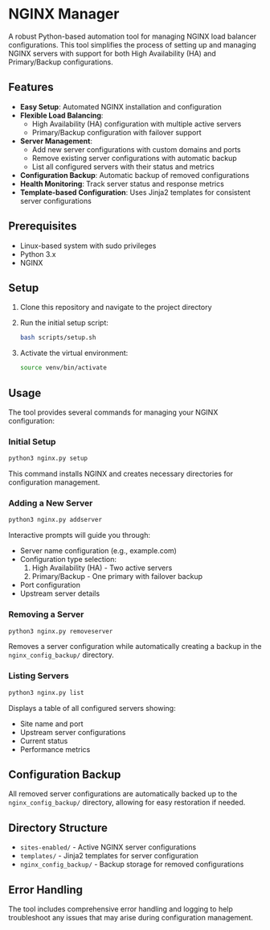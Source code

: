 # NGINX Manager

A robust Python-based automation tool for managing NGINX load balancer configurations. This tool simplifies the process of setting up and managing NGINX servers with support for both High Availability (HA) and Primary/Backup configurations.

## Features

- **Easy Setup**: Automated NGINX installation and configuration
- **Flexible Load Balancing**:
  - High Availability (HA) configuration with multiple active servers
  - Primary/Backup configuration with failover support
- **Server Management**:
  - Add new server configurations with custom domains and ports
  - Remove existing server configurations with automatic backup
  - List all configured servers with their status and metrics
- **Configuration Backup**: Automatic backup of removed configurations
- **Health Monitoring**: Track server status and response metrics
- **Template-based Configuration**: Uses Jinja2 templates for consistent server configurations

## Prerequisites

- Linux-based system with sudo privileges
- Python 3.x
- NGINX

## Setup

1. Clone this repository and navigate to the project directory

2. Run the initial setup script:
   ```bash
   bash scripts/setup.sh
   ```

3. Activate the virtual environment:
   ```bash
   source venv/bin/activate
   ```

## Usage

The tool provides several commands for managing your NGINX configuration:

### Initial Setup
```bash
python3 nginx.py setup
```
This command installs NGINX and creates necessary directories for configuration management.

### Adding a New Server
```bash
python3 nginx.py addserver
```
Interactive prompts will guide you through:
- Server name configuration (e.g., example.com)
- Configuration type selection:
  1. High Availability (HA) - Two active servers
  2. Primary/Backup - One primary with failover backup
- Port configuration
- Upstream server details

### Removing a Server
```bash
python3 nginx.py removeserver
```
Removes a server configuration while automatically creating a backup in the `nginx_config_backup/` directory.

### Listing Servers
```bash
python3 nginx.py list
```
Displays a table of all configured servers showing:
- Site name and port
- Upstream server configurations
- Current status
- Performance metrics

## Configuration Backup

All removed server configurations are automatically backed up to the `nginx_config_backup/` directory, allowing for easy restoration if needed.

## Directory Structure

- `sites-enabled/` - Active NGINX server configurations
- `templates/` - Jinja2 templates for server configuration
- `nginx_config_backup/` - Backup storage for removed configurations

## Error Handling

The tool includes comprehensive error handling and logging to help troubleshoot any issues that may arise during configuration management.